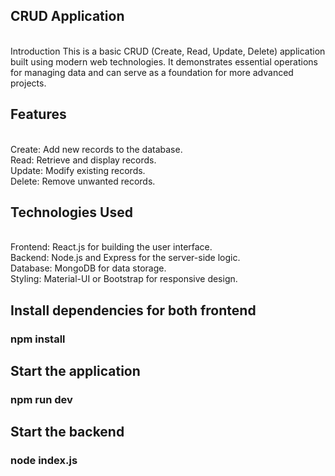 <h2>CRUD Application</h2> <br/>
Introduction
This is a basic CRUD (Create, Read, Update, Delete) application built using modern web technologies. It demonstrates essential operations for managing data and can serve as a foundation for more advanced projects.

<h2>Features</h2> <br/>
Create: Add new records to the database. <br/>
Read: Retrieve and display records. <br/>
Update: Modify existing records. <br/>
Delete: Remove unwanted records. <br/>

<h2>Technologies Used</h2> <br/>
Frontend: React.js for building the user interface. <br/>
Backend: Node.js and Express for the server-side logic. <br/>
Database: MongoDB for data storage. <br/>
Styling: Material-UI or Bootstrap for responsive design. <br/>

<h2>Install dependencies for both frontend</h2>
<h3>npm install</h3>

<h2>Start the application</h2>
<h3>npm run dev</h3>

<h2>Start the backend</h2>
<h3>node index.js</h3>
